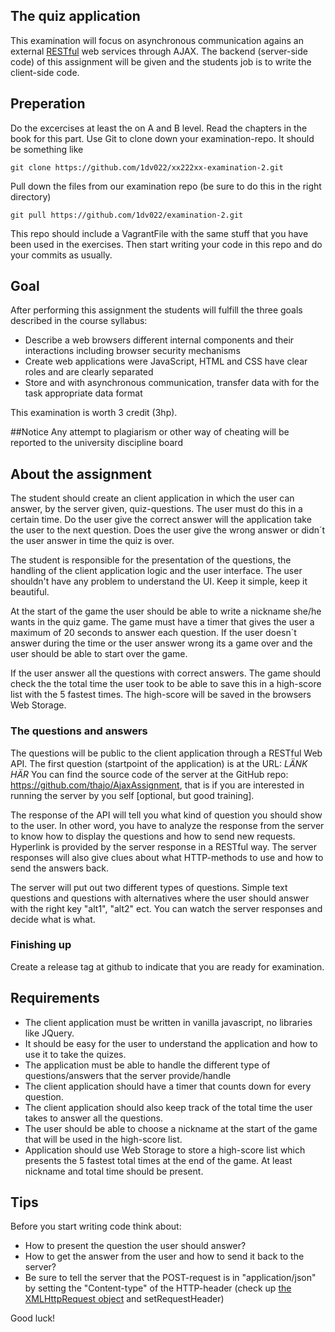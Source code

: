 
## The quiz application

This examination will focus on asynchronous communication agains an external [RESTful](https://en.wikipedia.org/wiki/Representational_state_transfer) web services through AJAX.
The backend (server-side code) of this assignment will be given and the students job is to write the client-side code.

## Preperation
Do the excercises at least the on A and B level.
Read the chapters in the book for this part.
Use Git to clone down your examination-repo. It should be something like
```
git clone https://github.com/1dv022/xx222xx-examination-2.git
```
Pull down the files from our examination repo (be sure to do this in the right directory)
```
git pull https://github.com/1dv022/examination-2.git
```
This repo should include a VagrantFile with the same stuff that you have been used in the exercises.
Then start writing your code in this repo and do your commits as usually.

## Goal
After performing this assignment the students will fulfill the three goals described in the course syllabus:

* Describe a web browsers different internal components and their interactions including browser security mechanisms
* Create web applications were JavaScript, HTML and CSS have clear roles and are clearly separated
* Store and with asynchronous communication, transfer data with for the task appropriate data format

This examination is worth 3 credit (3hp).

##Notice
Any attempt to plagiarism or other way of cheating will be reported to the university discipline board


## About the assignment
The student should create an client application in which the user can answer, by the server given, quiz-questions. The user must do this in a certain time. Do the user give the correct answer will the application take the user to the next question. Does the user give the wrong answer or didn´t the user answer in time the quiz is over.

The student is responsible for the presentation of the questions, the handling of the client application logic and the user interface. The user shouldn't have any problem to understand the UI. Keep it simple, keep it beautiful.

At the start of the game the user should be able to write a nickname she/he wants in the quiz game. The game must have a timer that gives the user a maximum of 20 seconds to answer each question. If the user doesn´t answer during the time or the user answer wrong its a game over and the user should be able to start over the game.

If the user answer all the questions with correct answers. The game should check the the total time the user took to be able to save this in a high-score list with the 5 fastest times. The high-score will be saved in the browsers Web Storage.

### The questions and answers
The questions will be public to the client application through a RESTful Web API. The first question (startpoint of the application) is at the URL:
*LÄNK HÄR*
You can find the source code of the server at the GitHub repo:
https://github.com/thajo/AjaxAssignment, that is if you are interested in running the server by you self [optional, but good training].

The response of the API will tell you what kind of question you should show to the user. In other word, you have to analyze the response from the server to know how to display the questions and how to send new requests. Hyperlink is provided by the server response in a RESTful way. The server responses will also give clues about what HTTP-methods to use and how to send the answers back.

The server will put out two different types of questions. Simple text questions and questions with alternatives where the user should answer with the right key "alt1", "alt2" ect. You can watch the server responses and decide what is what.

### Finishing up
Create a release tag at github to indicate that you are ready for examination.

## Requirements
* The client application must be written in vanilla javascript, no libraries like JQuery.
* It should be easy for the user to understand the application and how to use it to take the quizes.
* The application must be able to handle the different type of questions/answers that the server provide/handle
* The client application should have a timer that counts down for every question.
* The client application should also keep track of the total time the user takes to answer all the questions.
* The user should be able to choose a nickname at the start of the game that will be used in the high-score list.
* Application should use Web Storage to store a high-score list which presents the 5 fastest total times at the end of the game. At least nickname and total time should be present.

## Tips
Before you start writing code think about:
* How to present the question the user should answer?
* How to get the answer from the user and how to send it back to the server?
* Be sure to tell the server that the POST-request is in "application/json" by setting the "Content-type" of the HTTP-header (check up [the XMLHttpRequest object](https://developer.mozilla.org/en-US/docs/Web/API/XMLHttpRequest) and setRequestHeader)

Good luck!
